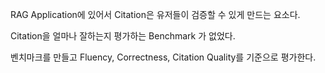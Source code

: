 RAG Application에 있어서 Citation은 유저들이 검증할 수 있게 만드는 요소다.

Citation을 얼마나 잘하는지 평가하는 Benchmark 가 없었다.

벤치마크를 만들고 Fluency, Correctness, Citation Quality를 기준으로 평가한다.
